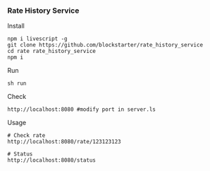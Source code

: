 ### Rate History Service



Install

```
npm i livescript -g
git clone https://github.com/blockstarter/rate_history_service
cd rate rate_history_service
npm i
```

Run 

```
sh run
```

Check 

```
http://localhost:8080 #modify port in server.ls
```

Usage 

```
# Check rate
http://localhost:8080/rate/123123123

# Status
http://localhost:8080/status

```